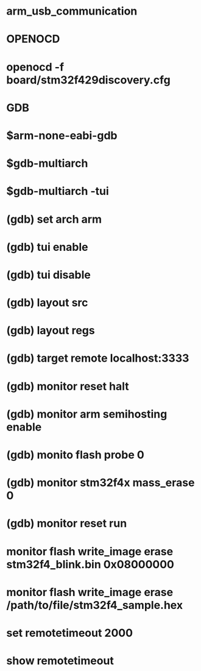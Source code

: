 # arm_usb_communication
#
# OPENOCD
# openocd -f board/stm32f429discovery.cfg
#
# GDB
# $arm-none-eabi-gdb
# $gdb-multiarch 
# $gdb-multiarch -tui
# 
# (gdb) set arch arm
# (gdb) tui enable
# (gdb) tui disable
# (gdb) layout src
# (gdb) layout regs
#
# (gdb) target remote localhost:3333
# (gdb) monitor reset halt
# (gdb) monitor arm semihosting enable
#
# (gdb) monito flash probe 0
# (gdb) monitor stm32f4x mass_erase 0
#
# (gdb) monitor reset run
#
# monitor flash write_image erase stm32f4_blink.bin 0x08000000
# monitor flash write_image erase /path/to/file/stm32f4_sample.hex
#
# set remotetimeout 2000
# show remotetimeout
